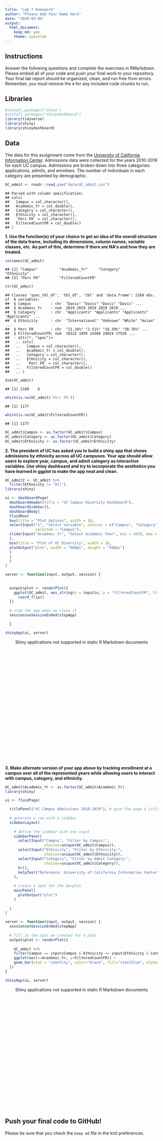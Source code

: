 ```yaml
---
title: "Lab 7 Homework"
author: "Please Add Your Name Here"
date: "2020-03-06"
output:
  html_document:
    keep_md: yes
    theme: spacelab
---
```




## Instructions
Answer the following questions and complete the exercises in RMarkdown. Please embed all of your code and push your final work to your repository. Your final lab report should be organized, clean, and run free from errors. Remember, you must remove the `#` for any included code chunks to run.  

## Libraries

```r
#install.packages("shiny")
#install.packages("shinydashboard")
library(tidyverse)
library(shiny)
library(shinydashboard)
```

## Data
The data for this assignment come from the [University of California Information Center](https://www.universityofcalifornia.edu/infocenter). Admissions data were collected for the years 2010-2019 for each UC campus. Admissions are broken down into three categories: applications, admits, and enrollees. The number of individuals in each category are presented by demographic.  

```r
UC_admit <- readr::read_csv("data/UC_admit.csv")
```

```
## Parsed with column specification:
## cols(
##   Campus = col_character(),
##   Academic_Yr = col_double(),
##   Category = col_character(),
##   Ethnicity = col_character(),
##   `Perc FR` = col_character(),
##   FilteredCountFR = col_double()
## )
```

**1. Use the function(s) of your choice to get an idea of the overall structure of the data frame, including its dimensions, column names, variable classes, etc. As part of this, determine if there are NA's and how they are treated.**  

```r
colnames(UC_admit)
```

```
## [1] "Campus"          "Academic_Yr"     "Category"        "Ethnicity"      
## [5] "Perc FR"         "FilteredCountFR"
```

```r
str(UC_admit)
```

```
## Classes 'spec_tbl_df', 'tbl_df', 'tbl' and 'data.frame':	2160 obs. of  6 variables:
##  $ Campus         : chr  "Davis" "Davis" "Davis" "Davis" ...
##  $ Academic_Yr    : num  2019 2019 2019 2019 2019 ...
##  $ Category       : chr  "Applicants" "Applicants" "Applicants" "Applicants" ...
##  $ Ethnicity      : chr  "International" "Unknown" "White" "Asian" ...
##  $ Perc FR        : chr  "21.16%" "2.51%" "18.39%" "30.76%" ...
##  $ FilteredCountFR: num  16522 1959 14360 24024 17526 ...
##  - attr(*, "spec")=
##   .. cols(
##   ..   Campus = col_character(),
##   ..   Academic_Yr = col_double(),
##   ..   Category = col_character(),
##   ..   Ethnicity = col_character(),
##   ..   `Perc FR` = col_character(),
##   ..   FilteredCountFR = col_double()
##   .. )
```

```r
dim(UC_admit)
```

```
## [1] 2160    6
```

```r
which(is.na(UC_admit$`Perc FR`))
```

```
## [1] 1177
```

```r
which(is.na(UC_admit$FilteredCountFR))
```

```
## [1] 1177
```

```r
UC_admit$Campus <- as.factor(UC_admit$Campus)
UC_admit$Category <- as.factor(UC_admit$Category)
UC_admit$Ethnicity <- as.factor(UC_admit$Ethnicity)
```

**2. The president of UC has asked you to build a shiny app that shows admissions by ethnicity across all UC campuses. Your app should allow users to explore year, campus, and admit category as interactive variables. Use shiny dashboard and try to incorporate the aesthetics you have learned in ggplot to make the app neat and clean.**

```r
UC_admit2 <- UC_admit %>% 
  filter(Ethnicity != "All")
library(shiny)

ui <- dashboardPage(
  dashboardHeader(title = "UC Campus Diversity Dashboard"),
  dashboardSidebar(),
  dashboardBody(
  fluidRow(
  box(title = "Plot Options", width = 10,
  selectInput("x", "Select Variable", choices = c("Campus", "Category"),
              selected = "Campus"),
  sliderInput("Academic_Yr", "Select Academic Year", min = 2010, max = 2019, value = 2019, step = 1)
  ), 
  box(title = "Plot of UC Diversity", width = 10,
  plotOutput("plot", width = "600px", height = "500px")
  ) 
  ) 
  ) 
) 

server <- function(input, output, session) { 
  
  
  output$plot <- renderPlot({
    ggplot(UC_admit, aes_string(x = input$x, y = "FilteredCountFR", fill = "Ethnicity" )) + geom_col(position = "dodge") + theme_light(base_size = 18)+
      coord_flip()
  })
  
  # stop the app when we close it
  session$onSessionEnded(stopApp)

  }

shinyApp(ui, server)
```

<!--html_preserve--><div style="width: 100% ; height: 400px ; text-align: center; box-sizing: border-box; -moz-box-sizing: border-box; -webkit-box-sizing: border-box;" class="muted well">Shiny applications not supported in static R Markdown documents</div><!--/html_preserve-->

**3. Make alternate version of your app above by tracking enrollment at a campus over all of the represented years while allowing users to interact with campus, category, and ethnicity.**

```r
UC_admit$Academic_Yr <- as.factor(UC_admit$Academic_Yr)
library(shiny)
```


```r
ui <- fluidPage(

  titlePanel("UC Campus Admissions 2010-2019"), # give the page a title
  
  # generate a row with a sidebar
  sidebarLayout(      
    
    # define the sidebar with one input
    sidebarPanel(
      selectInput("Campus", "Filter by Campus:", 
                  choices=unique(UC_admit$Campus)),
      selectInput("Ethnicity", "Filter by Ethnicity:", 
                  choices=unique(UC_admit$Ethnicity)),
      selectInput("Category", "Filter by Admit Category:", 
                  choices=unique(UC_admit$Category)),
      hr(),
      helpText("Reference: University of California Information Center")
    ),
    
    # create a spot for the barplot
    mainPanel(
      plotOutput("plot")  
    )
    
  )
)

server <- function(input, output, session) {
  session$onSessionEnded(stopApp)
  
  # fill in the spot we created for a plot
  output$plot <- renderPlot({
    
    UC_admit %>%
    filter(Campus == input$Campus & Ethnicity == input$Ethnicity & Category == input$Category) %>% 
    ggplot(aes(x=Academic_Yr, y=FilteredCountFR)) + 
    geom_bar(stat = "identity", color="black", fill="steelblue", alpha=0.6)
  })
}

shinyApp(ui, server)
```

<!--html_preserve--><div style="width: 100% ; height: 400px ; text-align: center; box-sizing: border-box; -moz-box-sizing: border-box; -webkit-box-sizing: border-box;" class="muted well">Shiny applications not supported in static R Markdown documents</div><!--/html_preserve-->

## Push your final code to GitHub!
Please be sure that you check the `keep md` file in the knit preferences. 
